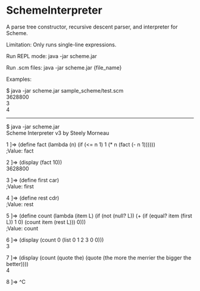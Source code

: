 SchemeInterpreter
=================

A parse tree constructor, recursive descent parser, and interpreter for Scheme.

Limitation: Only runs single-line expressions.

Run REPL mode:
	java -jar scheme.jar

Run .scm files:
    java -jar scheme.jar {file_name}

Examples:

$ java -jar scheme.jar sample_scheme/test.scm  
3628800  
3  
4

----------------------------------------------------------------------------------------------------------

$ java -jar scheme.jar  
Scheme Interpreter v3 by Steely Morneau  

1 ]=> (define fact (lambda (n) (if (<= n 1) 1 (* n (fact (- n 1))))))  
;Value: fact

2 ]=> (display (fact 10))  
3628800

3 ]=> (define first car)  
;Value: first

4 ]=> (define rest cdr)  
;Value: rest

5 ]=> (define count (lambda (item L) (if (not (null? L)) (+ (if (equal? item (first L)) 1 0) (count item (rest L))) 0)))  
;Value: count

6 ]=> (display (count 0 (list 0 1 2 3 0 0)))  
3

7 ]=> (display (count (quote the) (quote (the more the merrier the bigger the better))))  
4

8 ]=> ^C
